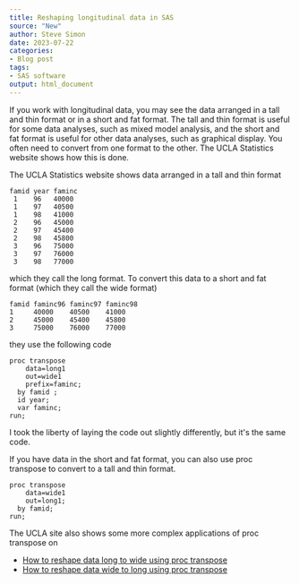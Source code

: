```yaml
---
title: Reshaping longitudinal data in SAS
source: "New"
author: Steve Simon
date: 2023-07-22
categories:
- Blog post
tags:
- SAS software
output: html_document
---
```


If you work with longitudinal data, you may see the data arranged in a tall and thin format or in a short and fat format. The tall and thin format is useful for some data analyses, such as mixed model analysis, and the short and fat format is useful for other data analyses, such as graphical display. You often need to convert from one format to the other. The UCLA Statistics website shows how this is done.

<!---more--->

The UCLA Statistics website shows data arranged in a tall and thin format 

```{}
famid year faminc 
 1    96   40000 
 1    97   40500 
 1    98   41000 
 2    96   45000 
 2    97   45400 
 2    98   45800 
 3    96   75000 
 3    97   76000 
 3    98   77000
```

which they call the long format. To convert this data to a short and fat format (which they call the wide format)

```{}
famid faminc96 faminc97 faminc98 
1     40000    40500    41000 
2     45000    45400    45800 
3     75000    76000    77000 
```

they use the following code

```{}
proc transpose
    data=long1
    out=wide1
    prefix=faminc;
  by famid ;
  id year;
  var faminc;
run;
```

I took the liberty of laying the code out slightly differently, but it's the same code.

If you have data in the short and fat format, you can also use proc transpose to convert to a tall and thin format.

```{}
proc transpose
    data=wide1
    out=long1;
  by famid;
run;
```

The UCLA site also shows some more complex applications of proc transpose on

+ [How to reshape data long to wide using proc transpose][ucl1]
+ [How to reshape data wide to long using proc transpose][ucl2]

[ucl1]: https://stats.oarc.ucla.edu/sas/modules/how-to-reshape-data-long-to-wide-using-proc-transpose/
[ucl2]: https://stats.oarc.ucla.edu/sas/modules/how-to-reshape-data-wide-to-long-using-proc-transpose/